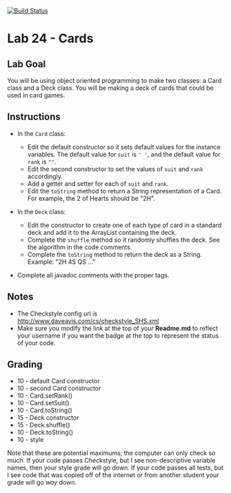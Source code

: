 [![Build Status](https://travis-ci.com/StratfordHS-CS2/lab-24-cards-username.svg)](https://travis-ci.com/StratfordHS-CS2/lab-24-cards-username)

# Lab 24 - Cards

## Lab Goal
You will be using object oriented programming to make two classes: a Card class and a Deck class.  You will be making a deck of cards that could be used in card games.

## Instructions
* In the `Card` class:
  - Edit the default constructor so it sets default values for the instance variables.  The default value for `suit` is `' '`, and the default value for `rank` is `""`.
  - Edit the second constructor to set the values of `suit` and `rank` accordingly.
  - Add a getter and setter for each of `suit` and `rank`.
  - Edit the `toString` method to return a String representation of a Card.  For example, the 2 of Hearts should be "2H".

* In the `Deck` class:
  - Edit the constructor to create one of each type of card in a standard deck and add it to the ArrayList containing the deck.
  - Complete the `shuffle` method so it randomly shuffles the deck.  See the algorithm in the code comments.
  - Complete the `toString` method to return the deck as a String.  Example: "2H 4S QS ..."

* Complete all javadoc comments with the proper tags.

## Notes
* The Checkstyle config url is http://www.daveavis.com/cs/checkstyle_SHS.xml
* Make sure you modify the link at the top of your **Readme.md** to reflect your username if you want the badge at the top to represent the status of your code.

## Grading
* 10 - default Card constructor
* 10 - second Card constructor
* 10 - Card.setRank()
* 10 - Card.setSuit()
* 10 - Card.toString()
* 15 - Deck constructor
* 15 - Deck.shuffle()
* 10 - Deck.toString()
* 10 - style

Note that these are potential maximums; the computer can only check so much.  If your code passes Checkstyle, but I see non-descriptive variable names, then your style grade will go down.  If your code passes all tests, but I see code that was copied off of the internet or from another student your grade will go *way* down.
